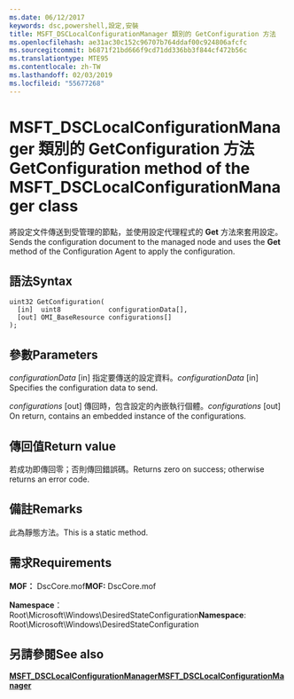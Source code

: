 ```yaml
---
ms.date: 06/12/2017
keywords: dsc,powershell,設定,安裝
title: MSFT_DSCLocalConfigurationManager 類別的 GetConfiguration 方法
ms.openlocfilehash: ae31ac30c152c96707b764ddaf00c924806afcfc
ms.sourcegitcommit: b6871f21bd666f9cd71dd336bb3f844cf472b56c
ms.translationtype: MTE95
ms.contentlocale: zh-TW
ms.lasthandoff: 02/03/2019
ms.locfileid: "55677268"
---
```

# <a name="getconfiguration-method-of-the-msftdsclocalconfigurationmanager-class"></a><span data-ttu-id="69816-103">MSFT_DSCLocalConfigurationManager 類別的 GetConfiguration 方法</span><span class="sxs-lookup"><span data-stu-id="69816-103">GetConfiguration method of the MSFT_DSCLocalConfigurationManager class</span></span>

<span data-ttu-id="69816-104">將設定文件傳送到受管理的節點，並使用設定代理程式的 **Get** 方法來套用設定。</span><span class="sxs-lookup"><span data-stu-id="69816-104">Sends the configuration document to the managed node and uses the **Get** method of the Configuration Agent to apply the configuration.</span></span>

## <a name="syntax"></a><span data-ttu-id="69816-105">語法</span><span class="sxs-lookup"><span data-stu-id="69816-105">Syntax</span></span>

```mof
uint32 GetConfiguration(
  [in]  uint8            configurationData[],
  [out] OMI_BaseResource configurations[]
);
```

## <a name="parameters"></a><span data-ttu-id="69816-106">參數</span><span class="sxs-lookup"><span data-stu-id="69816-106">Parameters</span></span>

<span data-ttu-id="69816-107">*configurationData* \[in\] 指定要傳送的設定資料。</span><span class="sxs-lookup"><span data-stu-id="69816-107">*configurationData* \[in\] Specifies the configuration data to send.</span></span>

<span data-ttu-id="69816-108">*configurations* \[out\] 傳回時，包含設定的內嵌執行個體。</span><span class="sxs-lookup"><span data-stu-id="69816-108">*configurations* \[out\] On return, contains an embedded instance of the configurations.</span></span>

## <a name="return-value"></a><span data-ttu-id="69816-109">傳回值</span><span class="sxs-lookup"><span data-stu-id="69816-109">Return value</span></span>

<span data-ttu-id="69816-110">若成功即傳回零；否則傳回錯誤碼。</span><span class="sxs-lookup"><span data-stu-id="69816-110">Returns zero on success; otherwise returns an error code.</span></span>

## <a name="remarks"></a><span data-ttu-id="69816-111">備註</span><span class="sxs-lookup"><span data-stu-id="69816-111">Remarks</span></span>

<span data-ttu-id="69816-112">此為靜態方法。</span><span class="sxs-lookup"><span data-stu-id="69816-112">This is a static method.</span></span>

## <a name="requirements"></a><span data-ttu-id="69816-113">需求</span><span class="sxs-lookup"><span data-stu-id="69816-113">Requirements</span></span>

<span data-ttu-id="69816-114">**MOF：** DscCore.mof</span><span class="sxs-lookup"><span data-stu-id="69816-114">**MOF:** DscCore.mof</span></span>

<span data-ttu-id="69816-115">**Namespace**：Root\Microsoft\Windows\DesiredStateConfiguration</span><span class="sxs-lookup"><span data-stu-id="69816-115">**Namespace**: Root\Microsoft\Windows\DesiredStateConfiguration</span></span>

## <a name="see-also"></a><span data-ttu-id="69816-116">另請參閱</span><span class="sxs-lookup"><span data-stu-id="69816-116">See also</span></span>

[<span data-ttu-id="69816-117">**MSFT_DSCLocalConfigurationManager**</span><span class="sxs-lookup"><span data-stu-id="69816-117">**MSFT_DSCLocalConfigurationManager**</span></span>](msft-dsclocalconfigurationmanager.md)